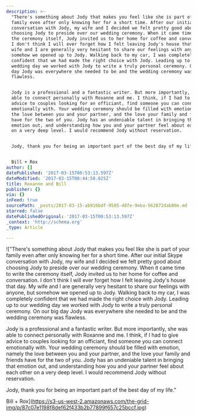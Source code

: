 ```yaml
---
description: >-
  "There's something about Jody that makes you feel like she is part of your
  family even after only knowing her for a short time. After our initial Skype
  conversation with Jody, my wife and I decided we felt pretty good about
  choosing Jody to preside over our wedding ceremony. When it came time to write
  the ceremony itself, Jody invited us to her home for coffee and conversation.
  I don't think I will ever forget how I felt leaving Jody's house that day. My
  wife and I are generally very hesitant to share our feelings with anyone, but
  somehow we opened up to Jody. Walking back to my car, I was completely
  confident that we had made the right choice with Jody. Leading up to our
  wedding day we worked with Jody to write a truly personal ceremony. On our big
  day Jody was everywhere she needed to be and the wedding ceremony was
  flawless.


  Jody is a professional and a fantastic writer. But more importantly, she was
  able to connect personally with Roxanne and me. I think, if I had to give
  advice to couples looking for an officiant, find someone you can connect
  emotionally with. Your wedding ceremony should be filled with emotion, namely
  the love between you and your partner, and the love your family and friends
  have for the two of you. Jody has an undeniable talent in bringing that
  emotion out, and understanding how you and your partner feel about each other
  on a very deep level. I would recommend Jody without reservation.


  Jody, thank you for being an important part of the best day of my life."


  Bill + Rox
author: []
datePublished: '2017-03-15T00:53:13.597Z'
dateModified: '2017-03-15T00:44:58.025Z'
title: Roxanne and Bill
publisher: {}
via: {}
inFeed: true
sourcePath: _posts/2017-03-15-ab916bdf-9585-48fe-9eba-562872dab80e.md
starred: false
datePublishedOriginal: '2017-03-15T00:53:13.597Z'
_context: 'http://schema.org'
_type: Article

---
```

!["There's something about Jody that makes you feel like she is part of your family even after only knowing her for a short time. After our initial Skype conversation with Jody, my wife and I decided we felt pretty good about choosing Jody to preside over our wedding ceremony. When it came time to write the ceremony itself, Jody invited us to her home for coffee and conversation. I don't think I will ever forget how I felt leaving Jody's house that day. My wife and I are generally very hesitant to share our feelings with anyone, but somehow we opened up to Jody. Walking back to my car, I was completely confident that we had made the right choice with Jody. Leading up to our wedding day we worked with Jody to write a truly personal ceremony. On our big day Jody was everywhere she needed to be and the wedding ceremony was flawless.

Jody is a professional and a fantastic writer. But more importantly, she was able to connect personally with Roxanne and me. I think, if I had to give advice to couples looking for an officiant, find someone you can connect emotionally with. Your wedding ceremony should be filled with emotion, namely the love between you and your partner, and the love your family and friends have for the two of you. Jody has an undeniable talent in bringing that emotion out, and understanding how you and your partner feel about each other on a very deep level. I would recommend Jody without reservation.

Jody, thank you for being an important part of the best day of my life."

Bill + Rox](https://s3-us-west-2.amazonaws.com/the-grid-img/p/87c07e1198f8def62f433b2b77899f657c25bccf.jpg)